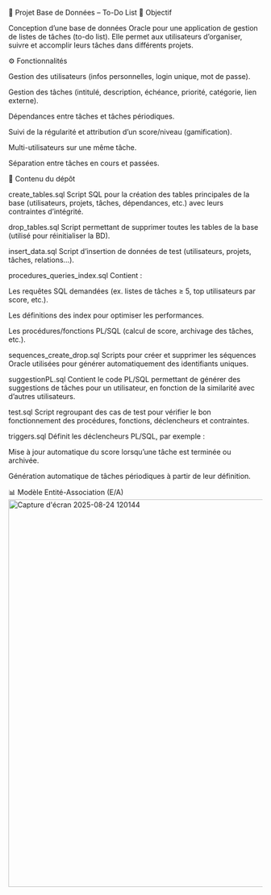 📌 Projet Base de Données – To-Do List
🎯 Objectif

  Conception d’une base de données Oracle pour une application de gestion de listes de tâches (to-do list). Elle permet aux utilisateurs d’organiser, suivre et accomplir leurs tâches dans différents projets.

⚙️ Fonctionnalités

  Gestion des utilisateurs (infos personnelles, login unique, mot de passe).
  
  Gestion des tâches (intitulé, description, échéance, priorité, catégorie, lien externe).
  
  Dépendances entre tâches et tâches périodiques.
  
  Suivi de la régularité et attribution d’un score/niveau (gamification).
  
  Multi-utilisateurs sur une même tâche.
  
  Séparation entre tâches en cours et passées.
  
📂 Contenu du dépôt

  create_tables.sql
  Script SQL pour la création des tables principales de la base (utilisateurs, projets, tâches, dépendances, etc.) avec leurs contraintes d’intégrité.
  
  drop_tables.sql
  Script permettant de supprimer toutes les tables de la base (utilisé pour réinitialiser la BD).
  
  insert_data.sql
  Script d’insertion de données de test (utilisateurs, projets, tâches, relations…).
  
  procedures_queries_index.sql
  Contient :
  
  Les requêtes SQL demandées (ex. listes de tâches ≥ 5, top utilisateurs par score, etc.).
    
  Les définitions des index pour optimiser les performances.
 
  Les procédures/fonctions PL/SQL (calcul de score, archivage des tâches, etc.).
    
  sequences_create_drop.sql
  Scripts pour créer et supprimer les séquences Oracle utilisées pour générer automatiquement des identifiants uniques.
  
  suggestionPL.sql
  Contient le code PL/SQL permettant de générer des suggestions de tâches pour un utilisateur, en fonction de la similarité avec d’autres utilisateurs.
  
  test.sql
  Script regroupant des cas de test pour vérifier le bon fonctionnement des procédures, fonctions, déclencheurs et contraintes.
  
  triggers.sql
  Définit les déclencheurs PL/SQL, par exemple :
  
  Mise à jour automatique du score lorsqu’une tâche est terminée ou archivée.
  
  Génération automatique de tâches périodiques à partir de leur définition.

📊 Modèle Entité-Association (E/A)
<img width="1031" height="769" alt="Capture d'écran 2025-08-24 120144" src="https://github.com/user-attachments/assets/8ffa97a8-bd1b-4ae8-ad47-3e3fc9388490" />

